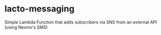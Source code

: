 # lacto-messaging
Simple Lambda Function that adds subscribers via SNS from an external API (using Nexmo's SMS)
